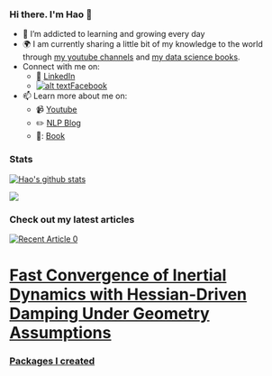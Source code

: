 <!-- Please don't remove this: Grab your social icons from https://github.com/carlsednaoui/gitsocial -->

[1.2]: http://i.imgur.com/wWzX9uB.png (twitter icon without padding)
[1]: [Twitter](https://twitter.com/KhuyenTran16)



### Hi there. I'm Hao 👋

<!--
**theeyesneverlie28/theeyesneverlie28** is a ✨ _special_ ✨ repository because its `README.md` (this file) appears on your GitHub profile.
-->

- 🌱 I’m addicted to learning and growing every day
- :earth_africa: I am currently sharing a little bit of my knowledge to the world through [my youtube channels](https://youtube.com) and [my data science books](https://mathdatasimplified.com/).
- Connect with me on:
  - :office: [LinkedIn](https://www.linkedin.com/in/hoang-van-hao/)
  - [![alt text][1.2]][1][Facebook](https://www.facebook.com/theeyesneverlie28/)
- 📫 Learn more about me on:  
  - :video_camera: [Youtube](https://youtube.com)
  - :pencil2: [NLP Blog]([https://mathdatasimplified.com/](https://nlp-vietnam.blogspot.com/))
  - 📖: [Book](https://www.youtube.com)


### Stats
[![Hao's github stats](https://github-readme-stats.vercel.app/api?username=theeyesneverlie28&count_private=true&show_icons=true&theme=dracula&hide_rank=false&PAT_1)](https://github.com/anuraghazra/github-readme-stats)

![](https://api.githubtrends.io/user/svg/theeyesneverlie28/langs?time_range=one_year&include_private=True&theme=classic)



### Check out my latest articles
<a target="_blank" href="https://link.springer.com/article/10.1007/s00245-023-10058-6"><img src="https://link.springer.com/static/6da3296d98b8d73c44ec595d326a9b5dcb926034/sites/link/images/logo_high_res.png" alt="Recent Article 0"> 
<h1 class="c-article-title" data-test="article-title" data-article-title="">Fast Convergence of Inertial Dynamics with Hessian-Driven Damping Under Geometry Assumptions</h1>

    
### Packages I created


